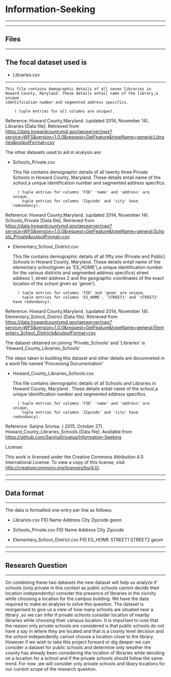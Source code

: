 # Information-Seeking

-----
-------
Files
-------
-----

	
The focal dataset used is 
-------------
* Libraries.csv
--------------	
	This file contains demographic details of all seven libraries in Howard County, Maryland. These details entail name of the library,a unique 
	identification number and segmented address specifics.
 
		( tuple entries for all columns are unique).

Reference: 
Howard County,Maryland. (updated 2014, November 14). Libraries [Data file].
Retrieved from https://data.howardcountymd.gov/geoserver/ows?service=WFS&version=1.0.0&request=GetFeature&typeName=general:Libraries&outputFormat=csv	
	
	

The other datasets used to aid in analysis are:

* Schools_Private.csv

	This file contains demographic details of all twenty three Private Schools in Howard County, Maryland. These details entail name of the school,a unique 
	identification number and segmented address specifics.
 
		( tuple entries for columns 'FID' 'name' and 'address' are unique,
		  tuple entries for columns 'Zipcode' and 'city' have redundancy).

Reference: 
Howard County,Maryland. (updated 2014, November 14). Schools_Private [Data file].
Retrieved from https://data.howardcountymd.gov/geoserver/ows?service=WFS&version=1.0.0&request=GetFeature&typeName=general:Schools_Private&outputFormat=csv

* Elementary_School_District.csv

	This file contains demographic details of all fifty one (Private and Public) Schools in Howard County, Maryland. These details entail name of the 
	elementary school(given as 'ES_HOME'),a unique identification number for the various districts and segmented address specifics( street address 1, street address 2 
	and the geographic coordinates of the exact location of the school given as 'geom').
 
		( tuple entries for columns 'FID' and 'geom' are unique,
		  tuple entries for columns 'ES_HOME', 'STREET1' and 'STREET2' have redundancy).

Reference: 
Howard County,Maryland. (updated 2014, November 14). Elementary_School_District [Data file].
Retrieved from https://data.howardcountymd.gov/geoserver/ows?service=WFS&version=1.0.0&request=GetFeature&typeName=general:Elementary_School_Districts&outputFormat=csv




The dataset obtained on joining 'Private_Schools' and 'Libraries' is 'Howard_County_Libraries_Schools'

The steps taken in building this dataset and other details are documneted in a word file named 'Processing Documentation'

 
* Howard_County_Libraries_Schools.csv

	This file contains demographic details of all Schools and Libraries in Howard County, Maryland . These details entail name of the school,a unique 
	identification number and segmented address specifics.
 
		( tuple entries for columns 'FID' 'name' and 'address' are unique,
		  tuple entries for columns 'Zipcode' and 'city' have redundancy).


Reference: 
Sanjna Srivtsa. ( 2015, October 27). Howard_County_Libraries_Schools [Data file].
Available from https://github.com/SanjnaSrivatsa/Information-Seeking

License:

This work is licensed under the Creative Commons Attribution 4.0 International License. To view a copy of this license, 
visit http://creativecommons.org/licenses/by/4.0/.

	
		
	
 	

-----------
----------
Data format
-----------
-----------

   
The data is formatted one entry per line as follows:
   
	

* Libraries.csv
		FID		Name		Address		City		Zipcode		geom
	
	

* Schools_Private.csv
		FID		Name		Address		City		Zipcode 
	
* Elementary_School_District.csv
		FID		ES_HOME		STREET1		STREET2		geom

-----------
-------
Research Question
-----------

-------

On combining these two datasets the new dataset will help us analyze if schools (only private in this context as public schools cannot decide their 
location independently) consider the presence of libraries in the vicinity while choosing a location for the campus building. We have the data required 
to make an analysis to solve this question. The dataset is reorganised to give us a view of how many schools are situated near a library ,so we can infer if 
private schools consider location of nearby libraries while choosing their campus location. It is important to note that the reason only private schools are considered 
is that public schools do not have a say in where they are located and that is a county level decision and the school independently cannot choose a location
close to the library. However if we wish to take this project forward or dig deeper we can consider a dataset for public schools and determine only weather the county
has already been considering the location of libraries while deciding on a location for a school and if the private schools should follow the same trend. 
For now ,we will consider only private schools and libary locations for our current scope of the research question.









